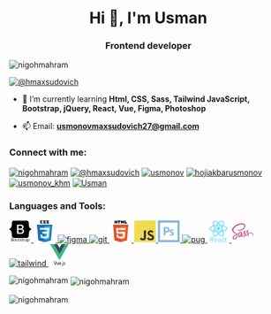 <h1 align="center">Hi 👋, I'm Usman</h1>
<h3 align="center">Frontend developer</h3>

<p align="left"> <img src="https://komarev.com/ghpvc/?username=nigohmahram&label=Profile%20views&color=0e75b6&style=flat" alt="nigohmahram" /> </p>

<!-- <p align="left"> <a href="https://github.com/ryo-ma/github-profile-trophy"><img src="https://github-profile-trophy.vercel.app/?username=nigohmahram" alt="nigohmahram" /></a> </p> -->

<p align="left"> <a href="https://twitter.com/@hmaxsudovich" target="blank"><img src="https://img.shields.io/twitter/follow/@hmaxsudovich?logo=twitter&style=for-the-badge" alt="@hmaxsudovich" /></a> </p>

- 🌱 I’m currently learning **Html, CSS, Sass, Tailwind JavaScript, Bootstrap, jQuery, React, Vue, Figma, Photoshop**

- 📫 Email: **usmonovmaxsudovich27@gmail.com**

<h3 align="left">Connect with me:</h3>
<p align="left">
<a href="https://codepen.io/nigohmahram" target="blank"><img align="center" src="https://raw.githubusercontent.com/rahuldkjain/github-profile-readme-generator/master/src/images/icons/Social/codepen.svg" alt="nigohmahram" height="30" width="40" /></a>
<a href="https://twitter.com/@hmaxsudovich" target="blank"><img align="center" src="https://raw.githubusercontent.com/rahuldkjain/github-profile-readme-generator/master/src/images/icons/Social/twitter.svg" alt="@hmaxsudovich" height="30" width="40" /></a>
<a href="https://linkedin.com/in/usmonov" target="blank"><img align="center" src="https://raw.githubusercontent.com/rahuldkjain/github-profile-readme-generator/master/src/images/icons/Social/linked-in-alt.svg" alt="usmonov" height="30" width="40" /></a>
<a href="https://fb.com/hojiakbarusmonov" target="blank"><img align="center" src="https://raw.githubusercontent.com/rahuldkjain/github-profile-readme-generator/master/src/images/icons/Social/facebook.svg" alt="hojiakbarusmonov" height="30" width="40" /></a>
<a href="https://instagram.com/usmonov_khm" target="blank"><img align="center" src="https://raw.githubusercontent.com/rahuldkjain/github-profile-readme-generator/master/src/images/icons/Social/instagram.svg" alt="usmonov_khm" height="30" width="40" /></a>
<a href="https://discord.gg/Usman" target="blank"><img align="center" src="https://raw.githubusercontent.com/rahuldkjain/github-profile-readme-generator/master/src/images/icons/Social/discord.svg" alt="Usman" height="30" width="40" /></a>
</p>

<h3 align="left">Languages and Tools:</h3>
<p align="left"> <a href="https://getbootstrap.com" target="_blank" rel="noreferrer"> <img src="https://raw.githubusercontent.com/devicons/devicon/master/icons/bootstrap/bootstrap-plain-wordmark.svg" alt="bootstrap" width="40" height="40"/> </a> <a href="https://www.w3schools.com/css/" target="_blank" rel="noreferrer"> <img src="https://raw.githubusercontent.com/devicons/devicon/master/icons/css3/css3-original-wordmark.svg" alt="css3" width="40" height="40"/> </a> <a href="https://www.figma.com/" target="_blank" rel="noreferrer"> <img src="https://www.vectorlogo.zone/logos/figma/figma-icon.svg" alt="figma" width="40" height="40"/> </a> <a href="https://git-scm.com/" target="_blank" rel="noreferrer"> <img src="https://www.vectorlogo.zone/logos/git-scm/git-scm-icon.svg" alt="git" width="40" height="40"/> </a> <a href="https://www.w3.org/html/" target="_blank" rel="noreferrer"> <img src="https://raw.githubusercontent.com/devicons/devicon/master/icons/html5/html5-original-wordmark.svg" alt="html5" width="40" height="40"/> </a> <a href="https://developer.mozilla.org/en-US/docs/Web/JavaScript" target="_blank" rel="noreferrer"> <img src="https://raw.githubusercontent.com/devicons/devicon/master/icons/javascript/javascript-original.svg" alt="javascript" width="40" height="40"/> </a> <a href="https://www.photoshop.com/en" target="_blank" rel="noreferrer"> <img src="https://raw.githubusercontent.com/devicons/devicon/master/icons/photoshop/photoshop-line.svg" alt="photoshop" width="40" height="40"/> </a> <a href="https://pugjs.org" target="_blank" rel="noreferrer"> <img src="https://cdn.worldvectorlogo.com/logos/pug.svg" alt="pug" width="40" height="40"/> </a> <a href="https://reactjs.org/" target="_blank" rel="noreferrer"> <img src="https://raw.githubusercontent.com/devicons/devicon/master/icons/react/react-original-wordmark.svg" alt="react" width="40" height="40"/> </a> <a href="https://sass-lang.com" target="_blank" rel="noreferrer"> <img src="https://raw.githubusercontent.com/devicons/devicon/master/icons/sass/sass-original.svg" alt="sass" width="40" height="40"/> </a> <a href="https://tailwindcss.com/" target="_blank" rel="noreferrer"> <img src="https://www.vectorlogo.zone/logos/tailwindcss/tailwindcss-icon.svg" alt="tailwind" width="40" height="40"/> </a> <a href="https://vuejs.org/" target="_blank" rel="noreferrer"> <img src="https://raw.githubusercontent.com/devicons/devicon/master/icons/vuejs/vuejs-original-wordmark.svg" alt="vuejs" width="40" height="40"/> </a> </p>

<p><img align="left" src="https://github-readme-stats.vercel.app/api/top-langs?username=nigohmahram&show_icons=true&locale=en&layout=compact" alt="nigohmahram" /></p>

<p>&nbsp;<img align="center" src="https://github-readme-stats.vercel.app/api?username=nigohmahram&show_icons=true&locale=en" alt="nigohmahram" /></p>

<p><img align="center" src="https://github-readme-streak-stats.herokuapp.com/?user=nigohmahram&" alt="nigohmahram" /></p>
